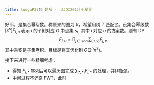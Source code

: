 ```yaml
---
title: luoguP3349 题解 - [ZJOI2016]小星星
---
```


好耶，是集合幂级数。称原来的图为 $G$，希望用树 $T$ 匹配它。设集合幂级数 $[x^s]F_{i,u}$ 表示 $i$ 的子树对应 $G$ 中点集 $s$，其中 $i$ 对应 $u$ 的方案数。则有 DP
$$
F_{i,u}=\prod_{j\in son_i}\sum _{(u,v)}F_{j,v}
$$
其中乘积是子集卷积。目标是将其优化到 $O(2 ^nn^2)$。

接下来进行一些精细考虑：

- 得知 $F_{i,*}$ 序列后可以遍历图完成 $\sum_{(*,*)}F_{i,*}$ 的处理，并非瓶颈。
- 中间过程不还原 FWT，此时

